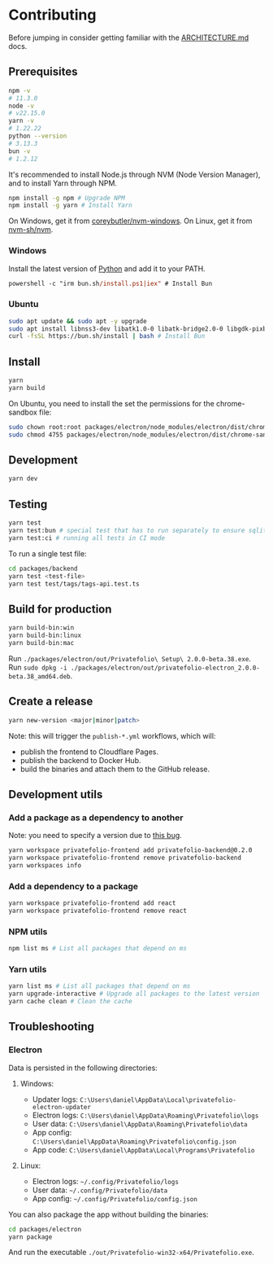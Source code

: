 # Contributing

Before jumping in consider getting familiar with the [ARCHITECTURE.md](./docs/ARCHITECTURE.md) docs.

## Prerequisites

```sh
npm -v
# 11.3.0
node -v
# v22.15.0
yarn -v
# 1.22.22
python --version
# 3.13.3
bun -v
# 1.2.12
```

It's recommended to install Node.js through NVM (Node Version Manager), and to install Yarn through NPM.

```sh
npm install -g npm # Upgrade NPM
npm install -g yarn # Install Yarn
```

On Windows, get it from [coreybutler/nvm-windows](https://github.com/coreybutler/nvm-windows).
On Linux, get it from [nvm-sh/nvm](https://github.com/nvm-sh/nvm).

### Windows

Install the latest version of [Python](https://www.python.org/downloads/) and add it to your PATH.

```ps
powershell -c "irm bun.sh/install.ps1|iex" # Install Bun
```

### Ubuntu

```sh
sudo apt update && sudo apt -y upgrade
sudo apt install libnss3-dev libatk1.0-0 libatk-bridge2.0-0 libgdk-pixbuf2.0-0 libgtk-3-0 -y
curl -fsSL https://bun.sh/install | bash # Install Bun
```

## Install

```sh
yarn
yarn build
```

On Ubuntu, you need to install the set the permissions for the chrome-sandbox file:

```sh
sudo chown root:root packages/electron/node_modules/electron/dist/chrome-sandbox
sudo chmod 4755 packages/electron/node_modules/electron/dist/chrome-sandbox
```

## Development

```sh
yarn dev
```

## Testing

```sh
yarn test
yarn test:bun # special test that has to run separately to ensure sqlite3 is compatible with bun:sqlite
yarn test:ci # running all tests in CI mode
```

To run a single test file:

```sh
cd packages/backend
yarn test <test-file>
yarn test test/tags/tags-api.test.ts
```

## Build for production

```sh
yarn build-bin:win
yarn build-bin:linux
yarn build-bin:mac
```

Run `./packages/electron/out/Privatefolio\ Setup\ 2.0.0-beta.38.exe`.
Run `sudo dpkg -i ./packages/electron/out/privatefolio-electron_2.0.0-beta.38_amd64.deb`.

## Create a release

```sh
yarn new-version <major|minor|patch>
```

Note: this will trigger the `publish-*.yml` workflows, which will:

- publish the frontend to Cloudflare Pages.
- publish the backend to Docker Hub.
- build the binaries and attach them to the GitHub release.

## Development utils

### Add a package as a dependency to another

Note: you need to specify a version due to [this bug](https://github.com/yarnpkg/yarn/issues/4878#issuecomment-386607832).

```sh
yarn workspace privatefolio-frontend add privatefolio-backend@0.2.0
yarn workspace privatefolio-frontend remove privatefolio-backend
yarn workspaces info
```

### Add a dependency to a package

```sh
yarn workspace privatefolio-frontend add react
yarn workspace privatefolio-frontend remove react
```

### NPM utils

```sh
npm list ms # List all packages that depend on ms
```

### Yarn utils

```sh
yarn list ms # List all packages that depend on ms
yarn upgrade-interactive # Upgrade all packages to the latest version
yarn cache clean # Clean the cache
```

## Troubleshooting

### Electron

Data is persisted in the following directories:

1. Windows:
   - Updater logs: `C:\Users\daniel\AppData\Local\privatefolio-electron-updater`
   - Electron logs: `C:\Users\daniel\AppData\Roaming\Privatefolio\logs`
   - User data: `C:\Users\daniel\AppData\Roaming\Privatefolio\data`
   - App config: `C:\Users\daniel\AppData\Roaming\Privatefolio\config.json`
   - App code: `C:\Users\daniel\AppData\Local\Programs\Privatefolio`

2. Linux:
   - Electron logs: `~/.config/Privatefolio/logs`
   - User data: `~/.config/Privatefolio/data`
   - App config: `~/.config/Privatefolio/config.json`

You can also package the app without building the binaries:

```sh
cd packages/electron
yarn package
```

And run the executable `./out/Privatefolio-win32-x64/Privatefolio.exe`.
